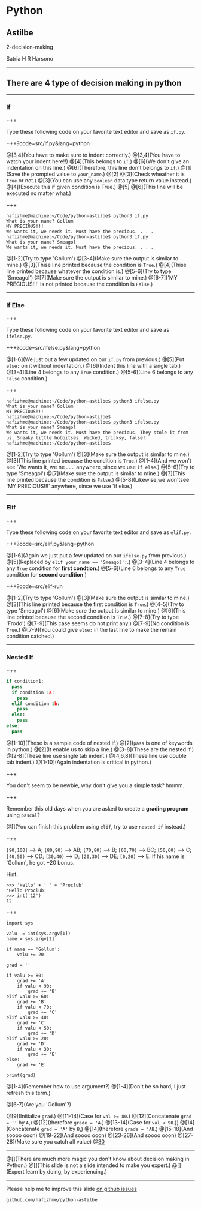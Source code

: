 # Python

## Astilbe

2-decision-making

Satria H R Harsono

---

## There are 4 type of decision making in python

---

### If

+++

Type these following code on your favorite text editor and save as `if.py`.

+++?code=src/if.py&lang=python

@[3,4](You have to make sure to indent correctly.)
@[3,4](You have to watch your indent here!!)
@[4](This belongs to `if`.)
@[6](We don't give an indentation on this line.)
@[6](Therefore, this line don't belongs to `if`.)
@[1](Save the prompted value to `your_name`.)
@[2]
@[3](Check wheather it is `True` or not.)
@[3](You can use any `boolean` data type return value instead.)
@[4](Execute this if given condition is True.)
@[5]
@[6](This line will be executed no matter what.)

+++

```
hafizhme@machine:~/Code/python-astilbe$ python3 if.py 
What is your name? Gollum
MY PRECIOUS!!!
We wants it, we needs it. Must have the precious. . . .
hafizhme@machine:~/Code/python-astilbe$ python3 if.py 
What is your name? Smeagol
We wants it, we needs it. Must have the precious. . . .
```

@[1-2](Try to type 'Gollum')
@[3-4](Make sure the output is similar to mine.)
@[3](Thise line printed because the condition is `True`.)
@[4](Thise line printed because whatever the condition is.)
@[5-6](Try to type 'Smeagol')
@[7](Make sure the output is similar to mine.)
@[6-7]('MY PRECIOUS!!!' is not printed because the condition is `False`.)

---

### If Else

+++

Type these following code on your favorite text editor and save as `ifelse.py`.

+++?code=src/ifelse.py&lang=python

@[1-6](We just put a few updated on our `if.py` from previous.)
@[5](Put `else:` on it without indentation.)
@[6](Indent this line with a single tab.)
@[3-4](Line 4 belongs to any `True` condition.)
@[5-6](Line 6 belongs to any `False` condition.)

+++

```
hafizhme@machine:~/Code/python-astilbe$ python3 ifelse.py
What is your name? Gollum
MY PRECIOUS!!!
hafizhme@machine:~/Code/python-astilbe$ 
hafizhme@machine:~/Code/python-astilbe$ python3 ifelse.py
What is your name? Smeagol
We wants it, we needs it. Must have the precious. They stole it from us. Sneaky little hobbitses. Wicked, tricksy, false!
hafizhme@machine:~/Code/python-astilbe$ 
```

@[1-2](Try to type 'Gollum')
@[3](Make sure the output is similar to mine.)
@[3](This line printed because the condition is `True`.)
@[1-4](And we won't see 'We wants it, we ne . . .' anywhere, since we use `if else`.)
@[5-6](Try to type 'Smeagol')
@[7](Make sure the output is similar to mine.)
@[7](This line printed because the condition is `False`.)
@[5-8](Likewise,we  won'tsee 'MY PRECIOUS!!!' anywhere, since we use 'if else.)

---

### Elif

+++

Type these following code on your favorite text editor and save as `elif.py`.

+++?code=src/elif.py&lang=python

@[1-6](Again we just put a few updated on our `ifelse.py` from previous.)
@[5](Replaced by `elif your_name == 'Smeagol':`.)
@[3-4](Line 4 belongs to any `True` condition for **first condtion**.)
@[5-6](Line 6 belongs to any `True` condition for **second condition**.)

+++?code=src/elif-run

@[1-2](Try to type 'Gollum')
@[3](Make sure the output is similar to mine.)
@[3](This line printed because the first condition is `True`.)
@[4-5](Try to type 'Smeagol')
@[6](Make sure the output is similar to mine.)
@[6](This line printed because the second condition is `True`.)
@[7-8](Try to type 'Frodo')
@[7-9](This case seems do not print any.)
@[7-9](No condition is `True`.)
@[7-9](You could give `else:` in the last line to make the remain condition catched.)

---

### Nested If

+++

```python
if condition1:
  pass
  if condition 1a:
    pass
  elif condition 1b:
    pass
  else:
    pass
else:
  pass
```

@[1-10](These is a sample code of nested if.)
@[2](`pass` is one of keywords in python.)
@[2](It enable us to skip a line.)
@[3-8](These are the nested if.)
@[2-8](These line use single tab indent.)
@[4,6,8](These line use double tab indent.)
@[1-10](Again indentation is critical in python.)


+++

You don't seem to be newbie, why don't give you a simple task? hmmm.

+++

Remember this old days when you are asked to create a **grading program** using `pascal`?

@[](You can finish this problem using `elif`, try to use `nested if` instead.)

+++

`[90,100]` --> A;
`[80,90)` --> AB;
`[70,80)` --> B;
`[60,70)` --> BC;
`[50,60)` --> C;
`[40,50)` --> CD;
`[30,40)` --> D;
`[20,30)` --> DE;
`[0,20)` --> E. If his name is 'Gollum', he got +20 bonus.

Hint: 
```
>>> 'Hello' + ' ' + 'Proclub'
'Hello Proclub'
>>> int('12')
12
```
+++

```
import sys

valu  = int(sys.argv[1])
name = sys.argv[2]

if name == 'Gollum':
    valu += 20

grad = ''

if valu >= 80:
    grad += 'A'
    if valu < 90:
        grad += 'B'
elif valu >= 60:
    grad += 'B'
    if valu < 70:
        grad += 'C'
elif valu >= 40:
    grad += 'C'
    if valu < 50:
        grad += 'D'
elif valu >= 20:
    grad += 'D'
    if valu < 30:
        grad += 'E'
else:
    grad += 'E'

print(grad)
```

@[1-4](Remember how to use argument?)
@[1-4](Don't be so hard, I just refresh this term.)

@[6-7](Are you 'Gollum'?)

@[9](Initialize `grad`.)
@[11-14](Case for `val >= 80`.)
@[12](Concatenate `grad = ''` by `A`,)
@[12](therefore `grade = 'A`.)
@[13-14](Case for `val < 90`.))
@[14](Concatenate `grad = 'A'` by `B`,)
@[14](therefore `grade = 'AB`.)
@[15-18](And soooo ooon)
@[19-22](And soooo ooon)
@[23-26](And soooo ooon)
@[27-28](Make sure you catch all value)
@[30](Print)


---

@[](There are much more magic you don't know about decision making in Python.)
@[](This slide is not a slide intended to make you expert.)
@[](Expert learn by doing, by experiencing.)

---

Please help me to improve this slide [on github issues](https://github.com/hafizhme/python-astilbe/issues)

`github.com/hafizhme/python-astilbe`
